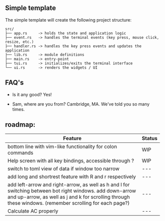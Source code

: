 ## Simple template


The simple template will create the following project structure:

```text
src/
├── app.rs     -> holds the state and application logic
├── event.rs   -> handles the terminal events (key press, mouse click, resize, etc.)
├── handler.rs -> handles the key press events and updates the application
├── lib.rs     -> module definitions
├── main.rs    -> entry-point
├── tui.rs     -> initializes/exits the terminal interface
└── ui.rs      -> renders the widgets / UI
```

## FAQ's

- Is it any good?
  Yes!

- Sam, where are you from?
  Cambridge, MA. We've told you so many times.

## roadmap:
| Feature                                                      | Status |
| ------------------------------------------------------------ | ------ |
| bottom line with vim-like functionality for colon commands   | WIP    |
| Help screen with all key bindings, accessible through ?      | WIP    |
| switch to toml view of data if window too narrow             | ---    |
| add long and shortrest feature with R and r respectively     | ---    |
| add left-arrow and right-arrow, as well as h and l for switching between bot right windows. add down-arrow and up-arrow, as well as j and k for scrolling through these windows. (remember scrolling for each page?) | ---    |
| Calculate AC properly                                        | ---    |
